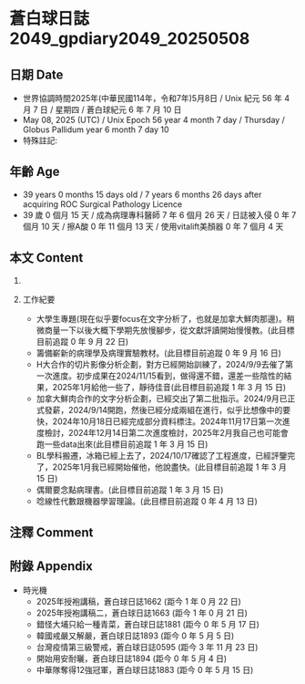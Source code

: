 [_metadata_:encoding]: - "utf-8"
[_metadata_:language]: - "zh-Hant-TW"
[_metadata_:fileformat]: - "markdown"
[_metadata_:MIME_type]: - "text/plain"
[_metadata_:markdown_version]: - "commonmark version 0.30"
[_metadata_:markdown_spec]: - "https://spec.commonmark.org/0.30/"

# 蒼白球日誌2049_gpdiary2049_20250508 #

## 日期 Date ##

* 世界協調時間2025年(中華民國114年，令和7年)5月8日 / Unix 紀元 56 年 4 月 7 日 / 星期四 / 蒼白球紀元 6 年 7 月 10 日
* May 08, 2025 (UTC) / Unix Epoch 56 year 4 month 7 day / Thursday / Globus Pallidum year 6 month 7 day 10
* 特殊註記:

## 年齡 Age ##

* 39 years 0 months 15 days old / 7 years 6 months 26 days after acquiring ROC Surgical Pathology Licence
* 39 歲 0 個月 15 天 / 成為病理專科醫師 7 年 6 個月 26 天 / 日誌被入侵 0 年 7 個月 10 天 / 擦A酸 0 年 11 個月 13 天 / 使用vitalift美顏器 0 年 7 個月 4 天

## 本文 Content ##

1. 

2. 工作紀要

    - 大學生專題(現在似乎要focus在文字分析了，也就是加拿大鮮肉那邊)。稍微商量一下以後大概下學期先放慢腳步，從文獻評讀開始慢慢教。(此目標目前追蹤 0 年 9 月 22 日)
    - 籌備嶄新的病理學及病理實驗教材。(此目標目前追蹤 0 年 9 月 16 日)
    - H大合作的切片影像分析企劃，對方已經開始訓練了，2024/9/9去催了第一次進度。初步成果在2024/11/15看到，做得還不錯，還差一些陰性的結果，2025年1月給他一些了，靜待佳音(此目標目前追蹤 1 年 3 月 15 日)
    - 加拿大鮮肉合作的文字分析企劃，已經交出了第二批指示。2024/9月已正式發薪，2024/9/14開跑，然後已經分成兩組在進行，似乎比想像中的要快，2024年10月18日已經完成部分資料標注。2024年11月17日第一次進度檢討，2024年12月14日第二次進度檢討，2025年2月我自己也可能會跑一些data出來(此目標目前追蹤 1 年 3 月 15 日)
    - BL學科搬遷，冰箱已經上去了，2024/10/17確認了工程進度，已經評鑒完了，2025年1月我已經開始催他，他說盡快。(此目標目前追蹤 1 年 3 月 15 日)
    - 偶爾要念點病理書。(此目標目前追蹤 1 年 3 月 15 日)
    - 唸線性代數跟機器學習理論。(此目標目前追蹤 0 年 4 月 13 日)

## 注釋 Comment ##


## 附錄 Appendix ##

* 時光機
    - 2025年授袍講稿，蒼白球日誌1662 (距今 1 年 0 月 22 日)
    - 2025年授袍講稿二，蒼白球日誌1663 (距今 1 年 0 月 21 日)
    - 錯怪大埔只給一種青菜，蒼白球日誌1881 (距今 0 年 5 月 17 日)
    - 韓國戒嚴又解嚴，蒼白球日誌1893 (距今 0 年 5 月 5 日)
    - 台灣疫情第三級警戒，蒼白球日誌0595 (距今 3 年 11 月 23 日)
    - 開始用安耐曬，蒼白球日誌1894 (距今 0 年 5 月 4 日)
    - 中華隊奪得12強冠軍，蒼白球日誌1883 (距今 0 年 5 月 15 日)
